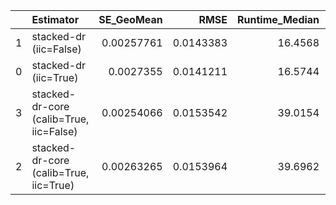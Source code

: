 |    | Estimator                               |   SE_GeoMean |      RMSE |   Runtime_Median |   ESS_Mean |   N_Experiments |
|---:|:----------------------------------------|-------------:|----------:|-----------------:|-----------:|----------------:|
|  1 | stacked-dr (iic=False)                  |   0.00257761 | 0.0143383 |          16.4568 |        nan |              34 |
|  0 | stacked-dr (iic=True)                   |   0.0027355  | 0.0141211 |          16.5744 |        nan |              35 |
|  3 | stacked-dr-core (calib=True, iic=False) |   0.00254066 | 0.0153542 |          39.0154 |        nan |              20 |
|  2 | stacked-dr-core (calib=True, iic=True)  |   0.00263265 | 0.0153964 |          39.6962 |        nan |              20 |